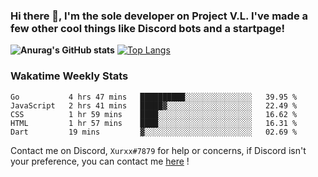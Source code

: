 ### Hi there 👋, I'm the sole developer on Project V.L. I've made a few other cool things like Discord bots and a startpage!
**![Anurag's GitHub stats](https://github-readme-stats.vercel.app/api?username=5late&count_private=true&show_icons=true&theme=tokyonight)**
[![Top Langs](https://github-readme-stats.vercel.app/api/top-langs/?username=5late&theme=ayu-mirage)](https://github.com/anuraghazra/github-readme-stats)

### Wakatime Weekly Stats

<!--START_SECTION:waka-->
```text
Go           4 hrs 47 mins   ██████████░░░░░░░░░░░░░░░   39.95 % 
JavaScript   2 hrs 41 mins   █████▓░░░░░░░░░░░░░░░░░░░   22.49 % 
CSS          1 hr 59 mins    ████░░░░░░░░░░░░░░░░░░░░░   16.62 % 
HTML         1 hr 57 mins    ████░░░░░░░░░░░░░░░░░░░░░   16.31 % 
Dart         19 mins         ▓░░░░░░░░░░░░░░░░░░░░░░░░   02.69 % 
```
<!--END_SECTION:waka-->

Contact me on Discord, ``Xurxx#7879`` for help or concerns, if Discord isn't your preference, you can contact me [here](https://github.com/5late/5late/issues) !
